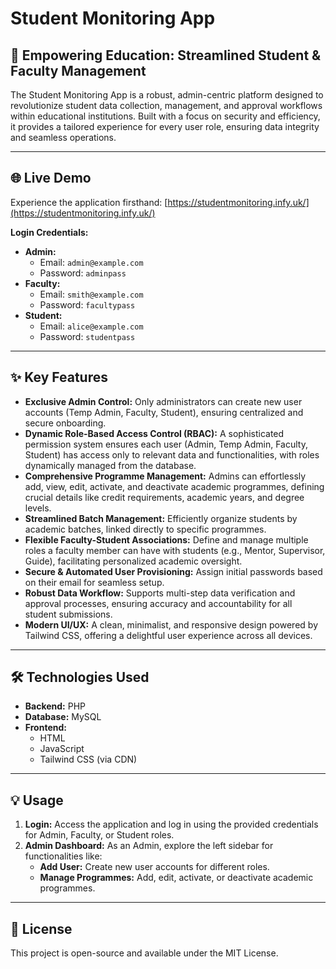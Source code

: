 # Student Monitoring App

## 🚀 Empowering Education: Streamlined Student & Faculty Management

The Student Monitoring App is a robust, admin-centric platform designed to revolutionize student data collection, management, and approval workflows within educational institutions. Built with a focus on security and efficiency, it provides a tailored experience for every user role, ensuring data integrity and seamless operations.

---

## 🌐 Live Demo

Experience the application firsthand: [https://studentmonitoring.infy.uk/](https://studentmonitoring.infy.uk/)

**Login Credentials:**

* **Admin:**
    * Email: `admin@example.com`
    * Password: `adminpass`
* **Faculty:**
    * Email: `smith@example.com`
    * Password: `facultypass`
* **Student:**
    * Email: `alice@example.com`
    * Password: `studentpass`

---

## ✨ Key Features

* **Exclusive Admin Control:** Only administrators can create new user accounts (Temp Admin, Faculty, Student), ensuring centralized and secure onboarding.
* **Dynamic Role-Based Access Control (RBAC):** A sophisticated permission system ensures each user (Admin, Temp Admin, Faculty, Student) has access only to relevant data and functionalities, with roles dynamically managed from the database.
* **Comprehensive Programme Management:** Admins can effortlessly add, view, edit, activate, and deactivate academic programmes, defining crucial details like credit requirements, academic years, and degree levels.
* **Streamlined Batch Management:** Efficiently organize students by academic batches, linked directly to specific programmes.
* **Flexible Faculty-Student Associations:** Define and manage multiple roles a faculty member can have with students (e.g., Mentor, Supervisor, Guide), facilitating personalized academic oversight.
* **Secure & Automated User Provisioning:** Assign initial passwords based on their email for seamless setup.
* **Robust Data Workflow:** Supports multi-step data verification and approval processes, ensuring accuracy and accountability for all student submissions.
* **Modern UI/UX:** A clean, minimalist, and responsive design powered by Tailwind CSS, offering a delightful user experience across all devices.

---

## 🛠️ Technologies Used

* **Backend:** PHP
* **Database:** MySQL
* **Frontend:**
    * HTML
    * JavaScript
    * Tailwind CSS (via CDN)

---

## 💡 Usage

1.  **Login:** Access the application and log in using the provided credentials for Admin, Faculty, or Student roles.
2.  **Admin Dashboard:** As an Admin, explore the left sidebar for functionalities like:
    * **Add User:** Create new user accounts for different roles.
    * **Manage Programmes:** Add, edit, activate, or deactivate academic programmes.

---

## 📄 License

This project is open-source and available under the MIT License.


